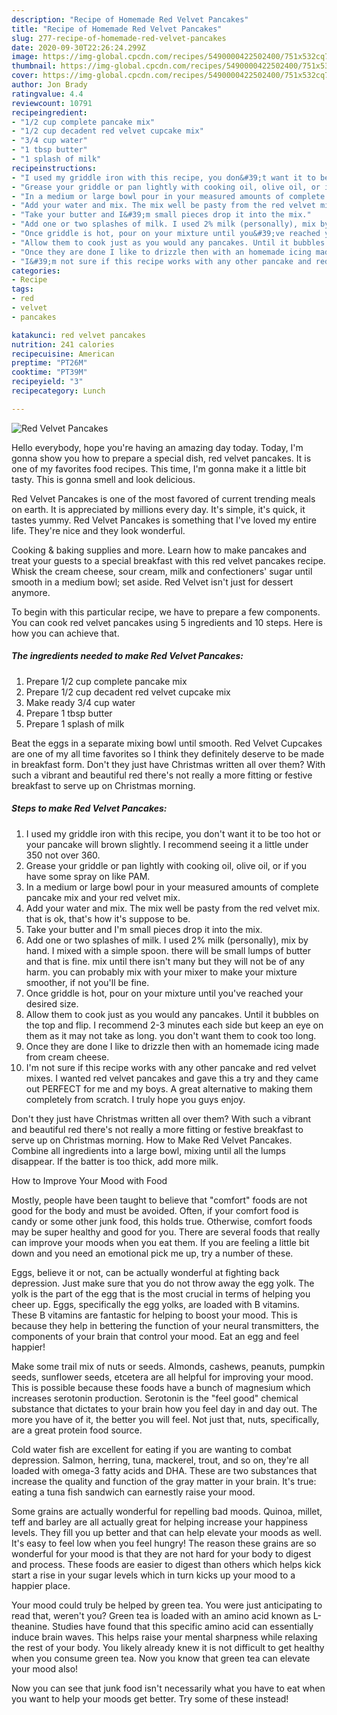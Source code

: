 ```yaml
---
description: "Recipe of Homemade Red Velvet Pancakes"
title: "Recipe of Homemade Red Velvet Pancakes"
slug: 277-recipe-of-homemade-red-velvet-pancakes
date: 2020-09-30T22:26:24.299Z
image: https://img-global.cpcdn.com/recipes/5490000422502400/751x532cq70/red-velvet-pancakes-recipe-main-photo.jpg
thumbnail: https://img-global.cpcdn.com/recipes/5490000422502400/751x532cq70/red-velvet-pancakes-recipe-main-photo.jpg
cover: https://img-global.cpcdn.com/recipes/5490000422502400/751x532cq70/red-velvet-pancakes-recipe-main-photo.jpg
author: Jon Brady
ratingvalue: 4.4
reviewcount: 10791
recipeingredient:
- "1/2 cup complete pancake mix"
- "1/2 cup decadent red velvet cupcake mix"
- "3/4 cup water"
- "1 tbsp butter"
- "1 splash of milk"
recipeinstructions:
- "I used my griddle iron with this recipe, you don&#39;t want it to be too hot or your pancake will brown slightly. I recommend seeing it a little under 350 not over 360."
- "Grease your griddle or pan lightly with cooking oil, olive oil, or if you have some spray on like PAM."
- "In a medium or large bowl pour in your measured amounts of complete pancake mix and your red velvet mix."
- "Add your water and mix. The mix well be pasty from the red velvet mix. that is ok, that&#39;s how it&#39;s suppose to be."
- "Take your butter and I&#39;m small pieces drop it into the mix."
- "Add one or two splashes of milk. I used 2% milk (personally), mix by hand. I mixed with a simple spoon. there will be small lumps of butter and that is fine. mix until there isn&#39;t many but they will not be of any harm. you can probably mix with your mixer to make your mixture smoother, if not you&#39;ll be fine."
- "Once griddle is hot, pour on your mixture until you&#39;ve reached your desired size."
- "Allow them to cook just as you would any pancakes. Until it bubbles on the top and flip. I recommend 2-3 minutes each side but keep an eye on them as it may not take as long. you don&#39;t want them to cook too long."
- "Once they are done I like to drizzle then with an homemade icing made from cream cheese."
- "I&#39;m not sure if this recipe works with any other pancake and red velvet mixes. I wanted red velvet pancakes and gave this a try and they came out PERFECT for me and my boys. A great alternative to making them completely from scratch. I truly hope you guys enjoy."
categories:
- Recipe
tags:
- red
- velvet
- pancakes

katakunci: red velvet pancakes 
nutrition: 241 calories
recipecuisine: American
preptime: "PT26M"
cooktime: "PT39M"
recipeyield: "3"
recipecategory: Lunch

---
```



![Red Velvet Pancakes](https://img-global.cpcdn.com/recipes/5490000422502400/751x532cq70/red-velvet-pancakes-recipe-main-photo.jpg)

Hello everybody, hope you're having an amazing day today. Today, I'm gonna show you how to prepare a special dish, red velvet pancakes. It is one of my favorites food recipes. This time, I'm gonna make it a little bit tasty. This is gonna smell and look delicious.

Red Velvet Pancakes is one of the most favored of current trending meals on earth. It is appreciated by millions every day. It's simple, it's quick, it tastes yummy. Red Velvet Pancakes is something that I've loved my entire life. They're nice and they look wonderful.

Cooking &amp; baking supplies and more. Learn how to make pancakes and treat your guests to a special breakfast with this red velvet pancakes recipe. Whisk the cream cheese, sour cream, milk and confectioners&#39; sugar until smooth in a medium bowl; set aside. Red Velvet isn&#39;t just for dessert anymore.


To begin with this particular recipe, we have to prepare a few components. You can cook red velvet pancakes using 5 ingredients and 10 steps. Here is how you can achieve that.

<!--inarticleads1-->

##### The ingredients needed to make Red Velvet Pancakes:

1. Prepare 1/2 cup complete pancake mix
1. Prepare 1/2 cup decadent red velvet cupcake mix
1. Make ready 3/4 cup water
1. Prepare 1 tbsp butter
1. Prepare 1 splash of milk


Beat the eggs in a separate mixing bowl until smooth. Red Velvet Cupcakes are one of my all time favorites so I think they definitely deserve to be made in breakfast form. Don&#39;t they just have Christmas written all over them? With such a vibrant and beautiful red there&#39;s not really a more fitting or festive breakfast to serve up on Christmas morning. 

<!--inarticleads2-->

##### Steps to make Red Velvet Pancakes:

1. I used my griddle iron with this recipe, you don&#39;t want it to be too hot or your pancake will brown slightly. I recommend seeing it a little under 350 not over 360.
1. Grease your griddle or pan lightly with cooking oil, olive oil, or if you have some spray on like PAM.
1. In a medium or large bowl pour in your measured amounts of complete pancake mix and your red velvet mix.
1. Add your water and mix. The mix well be pasty from the red velvet mix. that is ok, that&#39;s how it&#39;s suppose to be.
1. Take your butter and I&#39;m small pieces drop it into the mix.
1. Add one or two splashes of milk. I used 2% milk (personally), mix by hand. I mixed with a simple spoon. there will be small lumps of butter and that is fine. mix until there isn&#39;t many but they will not be of any harm. you can probably mix with your mixer to make your mixture smoother, if not you&#39;ll be fine.
1. Once griddle is hot, pour on your mixture until you&#39;ve reached your desired size.
1. Allow them to cook just as you would any pancakes. Until it bubbles on the top and flip. I recommend 2-3 minutes each side but keep an eye on them as it may not take as long. you don&#39;t want them to cook too long.
1. Once they are done I like to drizzle then with an homemade icing made from cream cheese.
1. I&#39;m not sure if this recipe works with any other pancake and red velvet mixes. I wanted red velvet pancakes and gave this a try and they came out PERFECT for me and my boys. A great alternative to making them completely from scratch. I truly hope you guys enjoy.


Don&#39;t they just have Christmas written all over them? With such a vibrant and beautiful red there&#39;s not really a more fitting or festive breakfast to serve up on Christmas morning. How to Make Red Velvet Pancakes. Combine all ingredients into a large bowl, mixing until all the lumps disappear. If the batter is too thick, add more milk. 

How to Improve Your Mood with Food


Mostly, people have been taught to believe that "comfort" foods are not good for the body and must be avoided. Often, if your comfort food is candy or some other junk food, this holds true. Otherwise, comfort foods may be super healthy and good for you. There are several foods that really can improve your moods when you eat them. If you are feeling a little bit down and you need an emotional pick me up, try a number of these.

Eggs, believe it or not, can be actually wonderful at fighting back depression. Just make sure that you do not throw away the egg yolk. The yolk is the part of the egg that is the most crucial in terms of helping you cheer up. Eggs, specifically the egg yolks, are loaded with B vitamins. These B vitamins are fantastic for helping to boost your mood. This is because they help in bettering the function of your neural transmitters, the components of your brain that control your mood. Eat an egg and feel happier!

Make some trail mix of nuts or seeds. Almonds, cashews, peanuts, pumpkin seeds, sunflower seeds, etcetera are all helpful for improving your mood. This is possible because these foods have a bunch of magnesium which increases serotonin production. Serotonin is the "feel good" chemical substance that dictates to your brain how you feel day in and day out. The more you have of it, the better you will feel. Not just that, nuts, specifically, are a great protein food source.

Cold water fish are excellent for eating if you are wanting to combat depression. Salmon, herring, tuna, mackerel, trout, and so on, they're all loaded with omega-3 fatty acids and DHA. These are two substances that increase the quality and function of the gray matter in your brain. It's true: eating a tuna fish sandwich can earnestly raise your mood. 

Some grains are actually wonderful for repelling bad moods. Quinoa, millet, teff and barley are all actually great for helping increase your happiness levels. They fill you up better and that can help elevate your moods as well. It's easy to feel low when you feel hungry! The reason these grains are so wonderful for your mood is that they are not hard for your body to digest and process. These foods are easier to digest than others which helps kick start a rise in your sugar levels which in turn kicks up your mood to a happier place.

Your mood could truly be helped by green tea. You were just anticipating to read that, weren't you? Green tea is loaded with an amino acid known as L-theanine. Studies have found that this specific amino acid can essentially induce brain waves. This helps raise your mental sharpness while relaxing the rest of your body. You likely already knew it is not difficult to get healthy when you consume green tea. Now you know that green tea can elevate your mood also!

Now you can see that junk food isn't necessarily what you have to eat when you want to help your moods get better. Try some of these instead!

